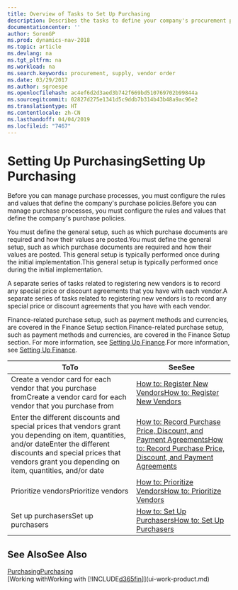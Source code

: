 ```yaml
---
title: Overview of Tasks to Set Up Purchasing
description: Describes the tasks to define your company's procurement policies and set up your purchasing processes.
documentationcenter: ''
author: SorenGP
ms.prod: dynamics-nav-2018
ms.topic: article
ms.devlang: na
ms.tgt_pltfrm: na
ms.workload: na
ms.search.keywords: procurement, supply, vendor order
ms.date: 03/29/2017
ms.author: sgroespe
ms.openlocfilehash: ac4ef6d2d3aed3b742f669bd510769702b99844a
ms.sourcegitcommit: 02827d275e1341d5c9ddb7b314b43b48a9ac96e2
ms.translationtype: HT
ms.contentlocale: zh-CN
ms.lasthandoff: 04/04/2019
ms.locfileid: "7467"
---
```

# <a name="setting-up-purchasing"></a><span data-ttu-id="af5d6-103">Setting Up Purchasing</span><span class="sxs-lookup"><span data-stu-id="af5d6-103">Setting Up Purchasing</span></span>
<span data-ttu-id="af5d6-104">Before you can manage purchase processes, you must configure the rules and values that define the company's purchase policies.</span><span class="sxs-lookup"><span data-stu-id="af5d6-104">Before you can manage purchase processes, you must configure the rules and values that define the company's purchase policies.</span></span>

<span data-ttu-id="af5d6-105">You must define the general setup, such as which purchase documents are required and how their values are posted.</span><span class="sxs-lookup"><span data-stu-id="af5d6-105">You must define the general setup, such as which purchase documents are required and how their values are posted.</span></span> <span data-ttu-id="af5d6-106">This general setup is typically performed once during the initial implementation.</span><span class="sxs-lookup"><span data-stu-id="af5d6-106">This general setup is typically performed once during the initial implementation.</span></span>

<span data-ttu-id="af5d6-107">A separate series of tasks related to registering new vendors is to record any special price or discount agreements that you have with each vendor.</span><span class="sxs-lookup"><span data-stu-id="af5d6-107">A separate series of tasks related to registering new vendors is to record any special price or discount agreements that you have with each vendor.</span></span>

<span data-ttu-id="af5d6-108">Finance-related purchase setup, such as payment methods and currencies, are covered in the Finance Setup section.</span><span class="sxs-lookup"><span data-stu-id="af5d6-108">Finance-related purchase setup, such as payment methods and currencies, are covered in the Finance Setup section.</span></span> <span data-ttu-id="af5d6-109">For more information, see [Setting Up Finance](finance-setup-finance.md).</span><span class="sxs-lookup"><span data-stu-id="af5d6-109">For more information, see [Setting Up Finance](finance-setup-finance.md).</span></span>

| <span data-ttu-id="af5d6-110">To</span><span class="sxs-lookup"><span data-stu-id="af5d6-110">To</span></span> | <span data-ttu-id="af5d6-111">See</span><span class="sxs-lookup"><span data-stu-id="af5d6-111">See</span></span> |
| --- | --- |
| <span data-ttu-id="af5d6-112">Create a vendor card for each vendor that you purchase from</span><span class="sxs-lookup"><span data-stu-id="af5d6-112">Create a vendor card for each vendor that you purchase from</span></span>|[<span data-ttu-id="af5d6-113">How to: Register New Vendors</span><span class="sxs-lookup"><span data-stu-id="af5d6-113">How to: Register New Vendors</span></span>](purchasing-how-register-new-vendors.md) |
| <span data-ttu-id="af5d6-114">Enter the different discounts and special prices that vendors grant you depending on item, quantities, and/or date</span><span class="sxs-lookup"><span data-stu-id="af5d6-114">Enter the different discounts and special prices that vendors grant you depending on item, quantities, and/or date</span></span> |[<span data-ttu-id="af5d6-115">How to: Record Purchase Price, Discount, and Payment Agreements</span><span class="sxs-lookup"><span data-stu-id="af5d6-115">How to: Record Purchase Price, Discount, and Payment Agreements</span></span>](purchasing-how-record-purchase-price-discount-payment-agreements.md) |
| <span data-ttu-id="af5d6-116">Prioritize vendors</span><span class="sxs-lookup"><span data-stu-id="af5d6-116">Prioritize vendors</span></span> |[<span data-ttu-id="af5d6-117">How to: Prioritize Vendors</span><span class="sxs-lookup"><span data-stu-id="af5d6-117">How to: Prioritize Vendors</span></span>](purchasing-how-prioritize-vendors.md) |
| <span data-ttu-id="af5d6-118">Set up purchasers</span><span class="sxs-lookup"><span data-stu-id="af5d6-118">Set up purchasers</span></span> |[<span data-ttu-id="af5d6-119">How to: Set Up Purchasers</span><span class="sxs-lookup"><span data-stu-id="af5d6-119">How to: Set Up Purchasers</span></span>](purchasing-how-setup-purchasers.md) |

## <a name="see-also"></a><span data-ttu-id="af5d6-120">See Also</span><span class="sxs-lookup"><span data-stu-id="af5d6-120">See Also</span></span>
[<span data-ttu-id="af5d6-121">Purchasing</span><span class="sxs-lookup"><span data-stu-id="af5d6-121">Purchasing</span></span>](purchasing-manage-purchasing.md)  
[<span data-ttu-id="af5d6-122">Working with</span><span class="sxs-lookup"><span data-stu-id="af5d6-122">Working with</span></span> [!INCLUDE[d365fin](includes/d365fin_md.md)]](ui-work-product.md)
